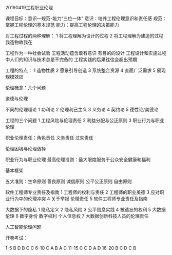 20190419工程职业伦理

课程目标：意识—规范-能力“三位一体”
意识：培养工程伦理意识和责任感
规范：掌握工程伦理的基本规范
能力：提高工程伦理的决策能力

对工程过程的两种理解：
1 将工程理解为设计的过程
2 将工程理解为建造的过程 我造物故我在

工程作为一种社会试验
工程活动蕴含着有意识 有目的的设计
工程设计和实施过程中人们的知识与技术总是不完备的
工程实践的后果往往会超出预期

工程的特点：
1 造物性质
2 愿景引导创造
3 系统整合资源
4 直面广泛需求
5 展现规模效应

伦理概念：几个问题

道德与伦理

不同的伦理理论
1 功利论
2 伦理利己主义
3 义务论
4 契约论
5 德性论/美德论

工程的三个问题
1 工程风险与伦理责任
2 利益分配与公正原则
3 职业行为与职业伦理

职业伦理责任：角色责任 义务责任 过失责任

伦理困境与伦理选择

职业行为与职业伦理
最高伦理准则：最大限度服务于公众安全健康和福利

基本框架

五大准则：生命原则 善良原则 诚信原则 公平公正原则 自由原则

软件工程师专业责任及指南
1 工程师的权利与责任
2 工程师的职业美德
3 应对职业行为中的伦理冲突
4 关于举报 伦理责任
5 软件工程师专业责任及指南

大数据下的隐私
1 隐私定义
2 隐私风险
3 公平信息实践
4 被遗忘的权利
5 大数据伦理
6 数字身份 数字权利 个人信息权
7 大数据创新科技人员的伦理责任

人工智能伦理问题

开卷考试：

1-5   B D B C C
6-10  C A B A C
11-15 C C D A D
16-20 B C D C B

